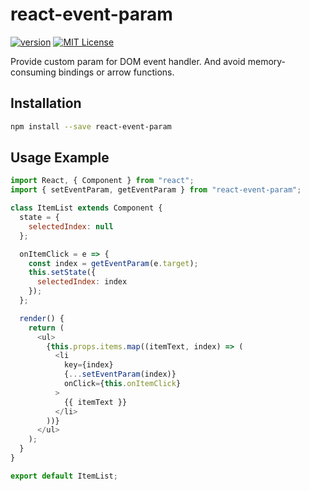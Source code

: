 # react-event-param

[![version](https://img.shields.io/npm/v/react-event-param.svg?style=flat-square)](http://npm.im/react-event-param)
[![MIT License](https://img.shields.io/npm/l/react-event-param.svg?style=flat-square)](http://opensource.org/licenses/MIT)

Provide custom param for DOM event handler.
And avoid memory-consuming bindings or arrow functions.

## Installation

```bash
npm install --save react-event-param
```

## Usage Example

```javascript
import React, { Component } from "react";
import { setEventParam, getEventParam } from "react-event-param";

class ItemList extends Component {
  state = {
    selectedIndex: null
  };

  onItemClick = e => {
    const index = getEventParam(e.target);
    this.setState({
      selectedIndex: index
    });
  };

  render() {
    return (
      <ul>
        {this.props.items.map((itemText, index) => (
          <li
            key={index}
            {...setEventParam(index)}
            onClick={this.onItemClick}
          >
            {{ itemText }}
          </li>
        ))}
      </ul>
    );
  }
}

export default ItemList;

```
